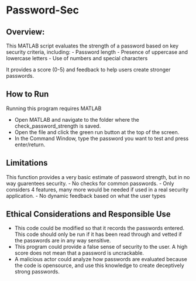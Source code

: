 # Password-Sec

## Overview:
This MATLAB script evaluates the strength of a password based on key security criteria, including:
    - Password length
    - Presence of uppercase and lowercase letters
    - Use of numbers and special characters
    
It provides a score (0-5) and feedback to help users create stronger passwords.

## How to Run
Running this program requires MATLAB
- Open MATLAB and navigate to the folder where the check_password_strength is saved.
- Open the file and click the green run button at the top of the screen.
- In the Command Window, type the password you want to test and press enter/return.

## Limitations 
This function provides a very basic estimate of password strength, but in no way guarentees security.
    - No checks for common passwords.
    - Only considers 4 features, many more would be needed if used in a real security application.
    - No dynamic feedback based on what the user types 

## Ethical Considerations and Responsible Use
  - This code could be modified so that it records the passwords entered. This code should only be run if it has
    been read through and vetted if the passwords are in any way sensitive.
  - This program could provide a false sense of security to the user. A high score does not mean that a password
    is uncrackable.
  - A malicious actor could analyze how passwords are evaluated because the code is opensource, and use this knowledge
    to create deceptively strong passwords.
  
